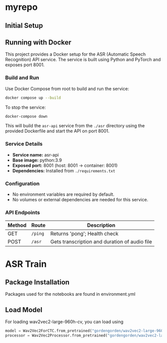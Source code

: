 # myrepo

## Initial Setup
## Running with Docker

This project provides a Docker setup for the ASR (Automatic Speech Recognition) API service. The service is built using Python and PyTorch and exposes port 8001.

### Build and Run

Use Docker Compose from root to build and run the service:

```bash
docker compose up --build
```

To stop the service:

```bash
docker-compose down
```

This will build the `asr-api` service from the `./asr` directory using the provided Dockerfile and start the API on port 8001.

### Service Details
- **Service name:** asr-api
- **Base image:** python:3.9
- **Exposed port:** 8001 (host: 8001 → container: 8001)
- **Dependencies:** Installed from `./requirements.txt`

### Configuration
- No environment variables are required by default.
- No volumes or external dependencies are needed for this service.

### API Endpoints
| Method | Route            | Description                                   |
| ------ | ---------------- | --------------------------------------------- |
| GET    | `/ping`          | Returns 'pong'; Health check                  |
| POST   | `/asr`           | Gets transcription and duration of audio file |


# ASR Train

## Package Installation
Packages used for the notebooks are found in environment.yml

## Load Model
For loading wav2vec2-large-960h-cv, you can load using
```python
model = Wav2Vec2ForCTC.from_pretrained("gordengorden/wav2vec2-large-960h-cv",)
processor = Wav2Vec2Processor.from_pretrained("gordengorden/wav2vec2-large-960h-cv")
```